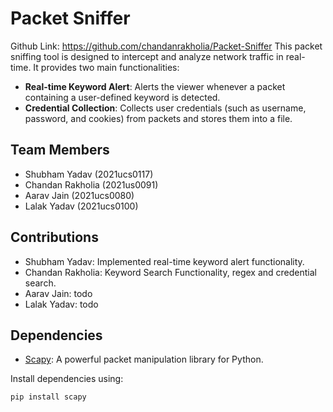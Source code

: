 # Packet Sniffer
Github Link: https://github.com/chandanrakholia/Packet-Sniffer
This packet sniffing tool is designed to intercept and analyze network traffic in real-time. It provides two main functionalities:

- **Real-time Keyword Alert**: Alerts the viewer whenever a packet containing a user-defined keyword is detected.
- **Credential Collection**: Collects user credentials (such as username, password, and cookies) from packets and stores them into a file.

## Team Members

- Shubham Yadav (2021ucs0117)
- Chandan Rakholia (2021us0091)
- Aarav Jain (2021ucs0080)
- Lalak Yadav (2021ucs0100)

## Contributions

- Shubham Yadav: Implemented real-time keyword alert functionality.
- Chandan Rakholia: Keyword Search Functionality, regex and credential search.
- Aarav Jain: todo
- Lalak Yadav: todo

## Dependencies

- [Scapy](https://scapy.net/): A powerful packet manipulation library for Python.

Install dependencies using:

```bash
pip install scapy
```